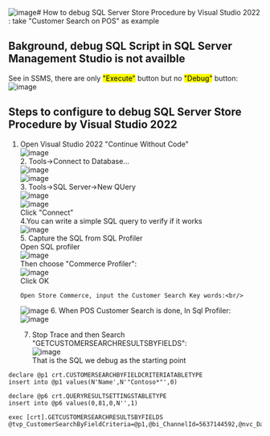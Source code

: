 ![image](https://github.com/user-attachments/assets/4c8abd36-7b64-4f3f-b359-3c81c3d0402e)# How to debug SQL Server Store Procedure by Visual Studio 2022 : take "Customer Search on POS" as example
## Bakground,  debug SQL Script in SQL Server Management Studio is not availble 
   See in SSMS, there are only <mark>"Execute"</mark> button but no <mark>"Debug"</mark> button:<br/>
   ![image](https://github.com/user-attachments/assets/a7d35d5a-057e-4b9b-843f-f02a476b3b9e)

## Steps to configure to debug SQL Server Store Procedure by Visual Studio 2022
   1. Open Visual Studio 2022 "Continue Without Code"<br/>
       ![image](https://github.com/user-attachments/assets/db474031-cd7f-42e5-bd56-b9659e6422b0)<br/>
    2. Tools->Connect to Database...<br/>
       ![image](https://github.com/user-attachments/assets/e2bcc613-38dd-46f0-bfb9-4db88a2101e6)<br/>
       ![image](https://github.com/user-attachments/assets/fa7d2c63-5fc1-4161-bf10-6b225c5e481e)<br/>
     3. Tools->SQL Server->New QUery<br/>
        ![image](https://github.com/user-attachments/assets/e98b4c56-e1c1-405e-8855-d3f6ffcfc8ec)<br/>
        ![image](https://github.com/user-attachments/assets/23013a64-4325-4074-bb66-03add99cceb7)<br/>
        Click "Connect"<br/>
      4.You can write a simple SQL query to verify if it works<br/>
         ![image](https://github.com/user-attachments/assets/3de1abac-3615-41af-a097-4fe18d9835db)<br/>
      5. Capture the SQL from SQL Profiler<br/>
          Open SQL profiler<br/>
          ![image](https://github.com/user-attachments/assets/a4676add-4836-4911-b38b-3f0f23a279c9)<br/>
          Then choose "Commerce Profiler":<br/>
          ![image](https://github.com/user-attachments/assets/351f04b4-3e35-449d-9d71-e00a819b6c42)<br/>
          Click OK<br/>

          Open Store Commerce, input the Customer Search Key words:<br/>
         ![image](https://github.com/user-attachments/assets/878c11b5-c4b4-4c9e-a542-a762ddf8be31)
      6. When POS Customer Search is done, In Sql Profiler:<br/>
         ![image](https://github.com/user-attachments/assets/3f7997f9-6225-4e9c-9161-636d21e56c86)<br/>

      7.  Stop Trace and then Search "GETCUSTOMERSEARCHRESULTSBYFIELDS": <br/>
           ![image](https://github.com/user-attachments/assets/8005bfcc-b56e-4d25-b7d6-b43f30f222da)<br/>
          That is the SQL we debug as the starting point<br/>
```
declare @p1 crt.CUSTOMERSEARCHBYFIELDCRITERIATABLETYPE
insert into @p1 values(N'Name',N'"Contoso*"',0)

declare @p6 crt.QUERYRESULTSETTINGSTABLETYPE
insert into @p6 values(0,81,0,N'',1)

exec [crt].GETCUSTOMERSEARCHRESULTSBYFIELDS @tvp_CustomerSearchByFieldCriteria=@p1,@bi_ChannelId=5637144592,@nvc_DataAreaId=N'usrt',@i_MaxTop=2147483647,@i_MinCharsForWildcardEmailSearch=7,@TVP_QUERYRESULTSETTINGS=@p6
```
           


  
